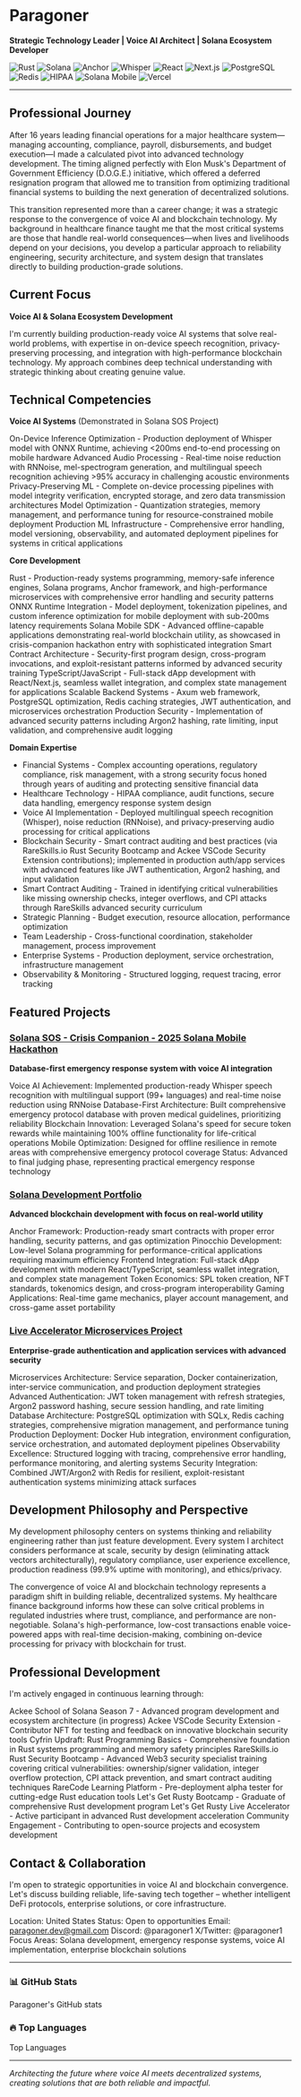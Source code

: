 # Paragoner

**Strategic Technology Leader | Voice AI Architect | Solana Ecosystem Developer**

![Rust](https://img.shields.io/badge/rust-%23000000.svg?style=for-the-badge&logo=rust&logoColor=white)
![Solana](https://img.shields.io/badge/Solana-9945FF?style=for-the-badge&logo=solana&logoColor=white)
![Anchor](https://img.shields.io/badge/Anchor-5002A7?style=for-the-badge&logo=anchor&logoColor=white)
![Whisper](https://img.shields.io/badge/Whisper-412991?style=for-the-badge&logo=openai&logoColor=white)
![React](https://img.shields.io/badge/React-20232A?style=for-the-badge&logo=react&logoColor=61DAFB)
![Next.js](https://img.shields.io/badge/Next.js-000000?style=for-the-badge&logo=nextdotjs&logoColor=white)
![PostgreSQL](https://img.shields.io/badge/PostgreSQL-316192?style=for-the-badge&logo=postgresql&logoColor=white)
![Redis](https://img.shields.io/badge/Redis-DC382D?style=for-the-badge&logo=redis&logoColor=white)
![HIPAA](https://img.shields.io/badge/HIPAA_Compliant-4285F4?style=for-the-badge&logo=security&logoColor=white)
![Solana Mobile](https://img.shields.io/badge/Solana_Mobile-9945FF?style=for-the-badge&logo=android&logoColor=white)
![Vercel](https://img.shields.io/badge/Vercel-000000?style=for-the-badge&logo=vercel&logoColor=white)

---

## Professional Journey

After 16 years leading financial operations for a major healthcare system—managing accounting, compliance, payroll, disbursements, and budget execution—I made a calculated pivot into advanced technology development. The timing aligned perfectly with Elon Musk's Department of Government Efficiency (D.O.G.E.) initiative, which offered a deferred resignation program that allowed me to transition from optimizing traditional financial systems to building the next generation of decentralized solutions.

This transition represented more than a career change; it was a strategic response to the convergence of voice AI and blockchain technology. My background in healthcare finance taught me that the most critical systems are those that handle real-world consequences—when lives and livelihoods depend on your decisions, you develop a particular approach to reliability engineering, security architecture, and system design that translates directly to building production-grade solutions.

## Current Focus

**Voice AI & Solana Ecosystem Development**

I'm currently building production-ready voice AI systems that solve real-world problems, with expertise in on-device speech recognition, privacy-preserving processing, and integration with high-performance blockchain technology. My approach combines deep technical understanding with strategic thinking about creating genuine value.

## Technical Competencies

**Voice AI Systems** (Demonstrated in Solana SOS Project)

On-Device Inference Optimization - Production deployment of Whisper model with ONNX Runtime, achieving <200ms end-to-end processing on mobile hardware
Advanced Audio Processing - Real-time noise reduction with RNNoise, mel-spectrogram generation, and multilingual speech recognition achieving >95% accuracy in challenging acoustic environments
Privacy-Preserving ML - Complete on-device processing pipelines with model integrity verification, encrypted storage, and zero data transmission architectures
Model Optimization - Quantization strategies, memory management, and performance tuning for resource-constrained mobile deployment
Production ML Infrastructure - Comprehensive error handling, model versioning, observability, and automated deployment pipelines for systems in critical applications

**Core Development**

Rust - Production-ready systems programming, memory-safe inference engines, Solana programs, Anchor framework, and high-performance microservices with comprehensive error handling and security patterns
ONNX Runtime Integration - Model deployment, tokenization pipelines, and custom inference optimization for mobile deployment with sub-200ms latency requirements
Solana Mobile SDK - Advanced offline-capable applications demonstrating real-world blockchain utility, as showcased in crisis-companion hackathon entry with sophisticated integration
Smart Contract Architecture - Security-first program design, cross-program invocations, and exploit-resistant patterns informed by advanced security training
TypeScript/JavaScript - Full-stack dApp development with React/Next.js, seamless wallet integration, and complex state management for applications
Scalable Backend Systems - Axum web framework, PostgreSQL optimization, Redis caching strategies, JWT authentication, and microservices orchestration
Production Security - Implementation of advanced security patterns including Argon2 hashing, rate limiting, input validation, and comprehensive audit logging

**Domain Expertise**
- Financial Systems - Complex accounting operations, regulatory compliance, risk management, with a strong security focus honed through years of auditing and protecting sensitive financial data
- Healthcare Technology - HIPAA compliance, audit functions, secure data handling, emergency response system design
- Voice AI Implementation - Deployed multilingual speech recognition (Whisper), noise reduction (RNNoise), and privacy-preserving audio processing for critical applications
- Blockchain Security - Smart contract auditing and best practices (via RareSkills.io Rust Security Bootcamp and Ackee VSCode Security Extension contributions); implemented in production auth/app services with advanced features like JWT authentication, Argon2 hashing, and input validation
- Smart Contract Auditing - Trained in identifying critical vulnerabilities like missing ownership checks, integer overflows, and CPI attacks through RareSkills advanced security curriculum
- Strategic Planning - Budget execution, resource allocation, performance optimization
- Team Leadership - Cross-functional coordination, stakeholder management, process improvement
- Enterprise Systems - Production deployment, service orchestration, infrastructure management
- Observability & Monitoring - Structured logging, request tracing, error tracking

## Featured Projects

### [Solana SOS - Crisis Companion - 2025 Solana Mobile Hackathon](https://github.com/paragoner1/crisis-companion)

**Database-first emergency response system with voice AI integration**

Voice AI Achievement: Implemented production-ready Whisper speech recognition with multilingual support (99+ languages) and real-time noise reduction using RNNoise
Database-First Architecture: Built comprehensive emergency protocol database with proven medical guidelines, prioritizing reliability
Blockchain Innovation: Leveraged Solana's speed for secure token rewards while maintaining 100% offline functionality for life-critical operations
Mobile Optimization: Designed for offline resilience in remote areas with comprehensive emergency protocol coverage
Status: Advanced to final judging phase, representing practical emergency response technology

### [Solana Development Portfolio](https://github.com/paragoner1/Ackee-School-of-Solana-Season7)

**Advanced blockchain development with focus on real-world utility**

Anchor Framework: Production-ready smart contracts with proper error handling, security patterns, and gas optimization
Pinocchio Development: Low-level Solana programming for performance-critical applications requiring maximum efficiency
Frontend Integration: Full-stack dApp development with modern React/TypeScript, seamless wallet integration, and complex state management
Token Economics: SPL token creation, NFT standards, tokenomics design, and cross-program interoperability
Gaming Applications: Real-time game mechanics, player account management, and cross-game asset portability

### [Live Accelerator Microservices Project](https://github.com/paragoner1/live-bootcamp-project)

**Enterprise-grade authentication and application services with advanced security**

Microservices Architecture: Service separation, Docker containerization, inter-service communication, and production deployment strategies
Advanced Authentication: JWT token management with refresh strategies, Argon2 password hashing, secure session handling, and rate limiting
Database Architecture: PostgreSQL optimization with SQLx, Redis caching strategies, comprehensive migration management, and performance tuning
Production Deployment: Docker Hub integration, environment configuration, service orchestration, and automated deployment pipelines
Observability Excellence: Structured logging with tracing, comprehensive error handling, performance monitoring, and alerting systems
Security Integration: Combined JWT/Argon2 with Redis for resilient, exploit-resistant authentication systems minimizing attack surfaces

## Development Philosophy and Perspective

My development philosophy centers on systems thinking and reliability engineering rather than just feature development. Every system I architect considers performance at scale, security by design (eliminating attack vectors architecturally), regulatory compliance, user experience excellence, production readiness (99.9% uptime with monitoring), and ethics/privacy.

The convergence of voice AI and blockchain technology represents a paradigm shift in building reliable, decentralized systems. My healthcare finance background informs how these can solve critical problems in regulated industries where trust, compliance, and performance are non-negotiable. Solana's high-performance, low-cost transactions enable voice-powered apps with real-time decision-making, combining on-device processing for privacy with blockchain for trust.

## Professional Development

I'm actively engaged in continuous learning through:

Ackee School of Solana Season 7 - Advanced program development and ecosystem architecture (in progress)
Ackee VSCode Security Extension - Contributor NFT for testing and feedback on innovative blockchain security tools
Cyfrin Updraft: Rust Programming Basics - Comprehensive foundation in Rust systems programming and memory safety principles
RareSkills.io Rust Security Bootcamp - Advanced Web3 security specialist training covering critical vulnerabilities: ownership/signer validation, integer overflow protection, CPI attack prevention, and smart contract auditing techniques
RareCode Learning Platform - Pre-deployment alpha tester for cutting-edge Rust education tools
Let's Get Rusty Bootcamp - Graduate of comprehensive Rust development program
Let's Get Rusty Live Accelerator - Active participant in advanced Rust development acceleration
Community Engagement - Contributing to open-source projects and ecosystem development

## Contact & Collaboration

I'm open to strategic opportunities in voice AI and blockchain convergence. Let's discuss building reliable, life-saving tech together – whether intelligent DeFi protocols, enterprise solutions, or core infrastructure.

Location: United States
Status: Open to opportunities
Email: paragoner.dev@gmail.com
Discord: @paragoner1
X/Twitter: @paragoner1
Focus Areas: Solana development, emergency response systems, voice AI implementation, enterprise blockchain solutions

---

### 📊 GitHub Stats

Paragoner's GitHub stats

### 🔥 Top Languages

Top Languages

---

_Architecting the future where voice AI meets decentralized systems, creating solutions that are both reliable and impactful._
